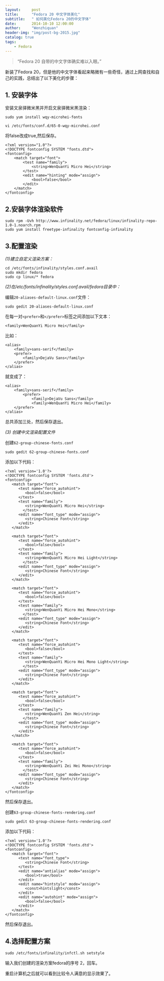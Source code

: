 ```yaml
---
layout:     post
title:      "Fedora 20 中文字体美化"
subtitle:   " 如何美化Fedora 20的中文字体"
date:       2014-10-10 12:00:00
author:     "Wenzhiquan"
header-img: "img/post-bg-2015.jpg"
catalog: true
tags:
    - Fedora
---
```


> “Fedora 20 自带的中文字体确实难以入眼。”


新装了Fedora 20，但是他的中文字体看起来略微有一些奇怪，通过上网查找和自己的实践，总结出了以下美化的步骤：

## 1. 安装字体

安装文泉驿微米黑并开启文泉驿微米黑渲染：

```
sudo yum install wqy-microhei-fonts
```

```
vi /etc/fonts/conf.d/65-0-wqy-microhei.conf
```

将false改成true,然后保存。

```
<?xml version="1.0"?>
<!DOCTYPE fontconfig SYSTEM "fonts.dtd">
<fontconfig>
    <match target="font">
        <test name="family">
            <string>WenQuanYi Micro Hei</string>
        </test>
        <edit name="hinting" mode="assign">
            <bool>false</bool>
        </edit>
    </match>
</fontconfig>
```

## 2.安装字体渲染软件

```
sudo rpm -Uvh http://www.infinality.net/fedora/linux/infinality-repo-1.0-1.noarch.rpm
sudo yum install freetype-infinality fontconfig-infinality
```

## 3.配置渲染

*(1)建立自定义渲染方案：*

```
cd /etc/fonts/infinality/styles.conf.avail
sudo mkdir fedora
sudo cp linux/* fedora
```

*(2)在/etc/fonts/infinality/styles.conf.avail/fedora目录中：*

编辑`20-aliases-default-linux.conf`文件：

```
sudo gedit 20-aliases-default-linux.conf
```

在每一对`<prefer>`和`</prefer>`标签之间添加以下文本：

```
<family>WenQuanYi Micro Hei</family>
```

比如：

```
<alias>
    <family>sans-serif</family>
    <prefer>
        <family>DejaVu Sans</family>
    </prefer>
</alias>
```

就变成了：

```
<alias>
    <family>sans-serif</family>
        <prefer>
            <family>DejaVu Sans</family>
            <family>WenQuanYi Micro Hei</family>
    </prefer>
</alias>
```

总共添加三处，然后保存退出。


*(3) 创建中文渲染配置文件*

创建`62-group-chinese-fonts.conf`

```
sudo gedit 62-group-chinese-fonts.conf
```

添加以下代码：

```
<?xml version='1.0'?>
<!DOCTYPE fontconfig SYSTEM 'fonts.dtd'>
<fontconfig>
   <match target="font">
      <test name="force_autohint">
         <bool>false</bool>
      </test>
      <test name="family">
         <string>WenQuanYi Micro Hei</string>
        </test>
      <edit name="font_type" mode="assign">
         <string>Chinese Font</string>
      </edit>
   </match>

   <match target="font">
      <test name="force_autohint">
         <bool>false</bool>
      </test>
      <test name="family">
         <string>WenQuanYi Micro Hei Light</string>
        </test>
      <edit name="font_type" mode="assign">
         <string>Chinese Font</string>
      </edit>
   </match>

   <match target="font">
      <test name="force_autohint">
         <bool>false</bool>
      </test>
      <test name="family">
         <string>WenQuanYi Micro Hei Mono</string>
        </test>
      <edit name="font_type" mode="assign">
         <string>Chinese Font</string>
      </edit>
   </match>

   <match target="font">
      <test name="force_autohint">
         <bool>false</bool>
      </test>
      <test name="family">
         <string>WenQuanYi Micro Hei Mono Light</string>
        </test>
      <edit name="font_type" mode="assign">
         <string>Chinese Font</string>
      </edit>
   </match>

   <match target="font">
      <test name="force_autohint">
         <bool>false</bool>
      </test>
      <test name="family">
         <string>WenQuanYi Zen Hei</string>
        </test>
      <edit name="font_type" mode="assign">
         <string>Chinese Font</string>
      </edit>
   </match>

   <match target="font">
      <test name="force_autohint">
         <bool>false</bool>
      </test>
      <test name="family">
         <string>WenQuanYi Zei Hei Mono</string>
        </test>
      <edit name="font_type" mode="assign">
         <string>Chinese Font</string>
      </edit>
   </match>
</fontconfig>
```

然后保存退出。

创建`63-group-chinese-fonts-rendering.conf`

```
sudo gedit 63-group-chinese-fonts-rendering.conf
```

添加以下代码：

```
<?xml version='1.0'?>
<!DOCTYPE fontconfig SYSTEM 'fonts.dtd'>
<fontconfig>
   <match target="font">
      <test name="font_type">
         <string>Chinese Font</string>
      </test>
      <edit name="antialias" mode="assign">
         <bool>true</bool>
      </edit>
      <edit name="hintstyle" mode="assign">
         <const>hintslight</const>
      </edit>
      <edit name="autohint" mode="assign">
         <bool>false</bool>
      </edit>
   </match>
</fontconfig>
```

然后保存退出。

## 4.选择配置方案

```
sudo /etc/fonts/infinality/infctl.sh setstyle
```

输入我们创建的渲染方案fedora的序号 2，回车。

重启计算机之后就可以看到比较令人满意的显示效果了。
